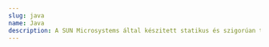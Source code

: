 ```yaml
---
slug: java
name: Java
description: A SUN Microsystems által készitett statikus és szigorúan tipusos programozási nyelv.
---
```

